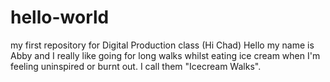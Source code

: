 # hello-world
my first repository for Digital Production class (Hi Chad)
Hello my name is Abby and I really like going for long walks whilst eating ice cream when I'm feeling uninspired or burnt out. I call them "Icecream Walks".
